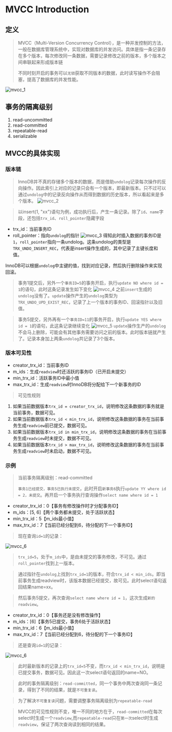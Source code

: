 # MVCC Introduction

## 定义
> MVCC（Multi-Version Concurrency Control），是一种并发控制的方法，一般在数据库管理系统中，实现对数据库的并发访问。具体是指一条记录存在多个版本，每次修改同一条数据，需要记录修改之前的版本，多个版本之间串联起来形成版本链
> 
> 不同时刻开启的事务可以`无锁`获取不同版本的数据，此时读写操作不会阻塞，提高了数据库的并发性能。

![mvcc_1](https://github.com/jiaojiaodamowang/sutra-repository/blob/main/database/mysql/resource/mvcc_intro_1.jpg)

## 事务的隔离级别
1. read-uncommitted
2. read-committed
3. repeatable-read
4. serializable

## MVCC的具体实现
### 版本链
> InnoDB并不真的存储多个版本的数据，而是借助`undolog`记录每次操作的反向操作。因此索引上对应的记录只会有一个版本，即最新版本。只不过可以通过`undolog`中的记录反向操作从而得到数据的历史版本，所以看起来是多个版本。
![mvcc_2](https://github.com/jiaojiaodamowang/sutra-repository/blob/main/database/mysql/resource/mvcc_intro_2.jpg)

> 以insert(1, "xx")语句为例，成功执行后，产生一条记录。除了`id`、`name`字段，还包括`trx_id`、`roll_pointer`隐藏字段
- trx_id：当前事务ID
- roll_pointer：指向`undolog`的指针
![mvcc_3](https://github.com/jiaojiaodamowang/sutra-repository/blob/main/database/mysql/resource/mvcc_intro_3.jpg)
得知此时插入数据的事务ID是`1`，`roll_pointer`指向一条undolog。这条undolog的类型是`TRX_UNDO_INSERT_REC`，代表是insert操作生成的，其中记录了主键长度和值。

InnoDB可以根据`undolog`中主键的值，找到对应记录，然后执行删除操作来实现回滚。

> 事务1提交后，另外一个`事务ID=5`的事务开启，执行`update NO where id = 1`的语句，此时这条记录发生如下变化
![mvcc_4](https://github.com/jiaojiaodamowang/sutra-repository/blob/main/database/mysql/resource/mvcc_intro_4.jpg)
之前`insert`生成的`undolog`没有了。`update`操作产生的`undolog`类型为`TRX_UNDO_UPD_EXIST_REC`，记录了上一个版本的事务ID、回滚指针以及旧值。

> 事务5提交，另外再有一个`事务ID=11`的事务开启，执行`update YES where id = 1`的语句，此这条记录继续变化
![mvcc_5](https://github.com/jiaojiaodamowang/sutra-repository/blob/main/database/mysql/resource/mvcc_intro_5.jpg)
`update`操作生产的`undolog`不会马上删除，可能会有其他事务需要访问之前的版本。此时版本链就产生了。记录本身加上两条`undolog`共记录了3个版本。

### 版本可见性
- creator_trx_id：当前事务ID
- m_ids：生成`readview`时还活跃的事务ID（已开启未提交）
- min_trx_id：活跃事务ID中最小值
- max_trx_id：生成`readview`时InnoDB将分配给下一个新事务的ID

> 可见性规则
 
1. 如果当前数据版本`trx_id = creator_trx_id`，说明修改这条数据的事务就是当前事务，数据可见。
2. 如果当前数据版本`trx_id < min_trx_id`，说明修改这条数据的事务在当前事务生成`readview`前已提交，数据可见。
3. 如果当前数据版本`trx_id in min_trx_id`，说明修改这条数据的事务在当前事务生成`readview`时未提交，数据不可见。
4. 如果当前数据版本`trx_id > max_trx_id`，说明修改这条数据的事务在当前事务生成`readview`时未启动，数据不可见。

### 示例
> 当前事务隔离级别：read-committed
>
> `事务1已经提交，事务5已执行未提交`，此时开启`新事务6`执行`update YY where id = 2，未提交`。再开启一个事务执行查询操作`select name where id = 1`

- creator_trx_id：0【事务有修改操作时才分配事务ID】
- m_ids：[5, 6]【两个事务都未提交，处于活跃状态】
- min_trx_id：5【m_ids最小值】
- max_trx_id：7【当前已经分配到6，待分配的下一个事务ID】

> 现在查询`id=1`的记录：

![mvcc_6](https://github.com/jiaojiaodamowang/sutra-repository/blob/main/database/mysql/resource/mvcc_intro_6.jpg)
>`trx_id=5`，处于`m_ids`中，是由未提交的事务修改，不可见。通过`roll_pointer`找到上一版本。

> 通过指针在`undolog`上找到`trx_id=1`的版本，符合`trx_id < min_ids`。即当前事务生成readview时，该版本数据已经提交，故可见。此时select语句返回结果name=xx。

> 然后事务5提交，再次查询`select name where id = 1`，这次生成`新的readview`。

- creator_trx_id：0【事务还是没有修改操作】
- m_ids：[6]【事务5已提交，事务6处于活跃状态】
- min_trx_id：6【m_ids最小值】
- max_trx_id：7【当前已经分配到6，待分配的下一个事务ID】

> 还是查询`id=1`的记录：

![mvcc_6](https://github.com/jiaojiaodamowang/sutra-repository/blob/main/database/mysql/resource/mvcc_intro_6.jpg)
> 此时最新版本的记录上的`trx_id=5`不变，而`trx_id < min_trx_id`，说明是已提交事务，数据可见。因此这一次select语句返回的name=NO。

> 此时的事务隔离级别：`read-committed`，同一个事务中两次查询同一条记录，得到了不同的结果，就是`不可重复读`。

> 为了解决`不可重复读`问题，需要调整事务隔离级别为`repeatable-read`

> MVCC的可见性规则不变，唯一不同的地方在于，`read-committed`在每次select时生成一个`readview`,而`repeatable-read`只在`第一次`select时生成`readview`，保证了两次查询读到相同的结果。

